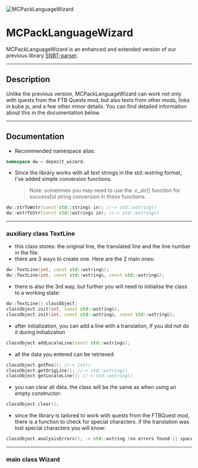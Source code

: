 ![MCPackLanguageWizard](https://avatars.githubusercontent.com/u/150254116?s=200&v=4)

# MCPackLanguageWizard #
MCPackLanguageWizard is an enhanced and extended version of our previous library [SNBT-parser](https://github.com/TWMhub/SNBT-parser "SNBT-reader GitHub Page").
***

## Description ##
Unlike the previous version, MCPackLanguageWizard can work not only with quests from the FTB Quests mod, but also texts from other mods, links in kube js, and a few other minor details. You can find detailed information about this in the documentation below.
***

## Documentation ##

- Recommended namespace alias:
```cpp
namespace dw = depozit_wizard;
```
- Since the library works with all text strings in the std::wstring format, I've added simple conversion functions.
  > Note: sometimes you may need to use the .c_str() function for successful string conversion in these functions.
```cpp
dw::strToWstr(const std::string& in); //-> std::wstring()
dw::wstrToStr(const std::wstring& in); //-> std::wstring()
```
---
### auxiliary class TextLine ###
- this class stores: the original line, the translated line and the line number in the file.
- there are 3 ways to create one. Here are the 2 main ones:
```cpp
dw::TextLine(int, const std::wstring&);
dw::TextLine(int, const std::wstring&, const std::wstring&);
```
- there is also the 3rd way, but further you will need to initialise the class to a working state:
```cpp
dw::TextLine() classObject;
classObject.init(int, const std::wstring&);
classObject.init(int, const std::wstring&, const std::wstring&);
```
- after initialization, you can add a line with a translation, if you did not do it during initialization
```cpp
classObject.addLocaleLine(const std::wstring&);
```
- all the data you entered can be retrieved:
```cpp
classObject.getPos(); //-> int()
classObject.getOrigLine(); //-> std::wstring()
classObject.getLocaleLine(); //-> std::wstring()
```
- you can clear all data. the class will be the same as when using an empty constructor:
```cpp
classObject.clear();
```
- since the library is tailored to work with quests from the FTBQuest mod, there is a function to check for special characters. if the translation was lost special characters you will know:
```cpp
classObject.analysisErrors(); -> std::wstring (no errors found || space-delimited enumeration of lost special characters)
```
---
### main class Wizard ###
